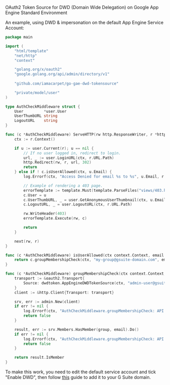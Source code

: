 OAuth2 Token Source for DWD (Domain Wide Delegation) on Google App Engine Standard Environment

An example, using DWD & impersonation on the default App Engine Service Account:

```go
package main

import (
    "html/template"
    "net/http"
    "context"

    "golang.org/x/oauth2"
    "google.golang.org/api/admin/directory/v1"
    
    "github.com/iamacarpet/go-gae-dwd-tokensource"

    "private/model/user"
)

type AuthCheckMiddleware struct {
    User         *user.User
    UserThumbURL string
    LogoutURL    string
}

func (c *AuthCheckMiddleware) ServeHTTP(rw http.ResponseWriter, r *http.Request, next http.HandlerFunc) {
    ctx := r.Context()

    if u := user.Current(r); u == nil {
        // If no user logged in, redirect to login.
        url, _ := user.LoginURL(ctx, r.URL.Path)
        http.Redirect(rw, r, url, 302)
        return
    } else if ! c.isUserAllowed(ctx, u.Email) {
        log.Errorf(ctx, "Access Denied for email %s to %s", u.Email, r.URL.Path)

        // Example of rendering a 403 page.
        errorTemplate := template.Must(template.ParseFiles("views/403.html"))
        c.User = u
        c.UserThumbURL, _ = user.GetAnonymousUserThumbnail(ctx, u.Email)
        c.LogoutURL, _ = user.LogoutURL(ctx, r.URL.Path)

        rw.WriteHeader(403)
        errorTemplate.Execute(rw, c)

        return
    }

    next(rw, r)
}

func (c *AuthCheckMiddleware) isUserAllowed(ctx context.Context, email string) bool {
    return c.groupMembershipCheck(ctx, "my-group@gsuite-domain.com", email)
}

func (c *AuthCheckMiddleware) groupMembershipCheck(ctx context.Context, group string, email string) bool {
    transport := &oauth2.Transport{
        Source: dwdtoken.AppEngineDWDTokenSource(ctx, "admin-user@gsuite-domain.com", admin.AdminDirectoryUserReadonlyScope, admin.AdminDirectoryGroupMemberReadonlyScope),
    }
    client := &http.Client{Transport: transport}

    srv, err := admin.New(client)
    if err != nil {
        log.Errorf(ctx, "AuthCheckMiddleware.groupMembershipCheck: API Init: %s", err)
        return false
    }

    result, err := srv.Members.HasMember(group, email).Do()
    if err != nil {
        log.Errorf(ctx, "AuthCheckMiddleware.groupMembershipCheck: API Membership Check (%s of %s): %s", email, group, err)
        return false
    }

    return result.IsMember
}

```

To make this work, you need to edit the default service account and tick "Enable DWD", then follow [this](https://developers.google.com/admin-sdk/directory/v1/guides/delegation#delegate_domain-wide_authority_to_your_service_account) guide to add it to your G Suite domain.
